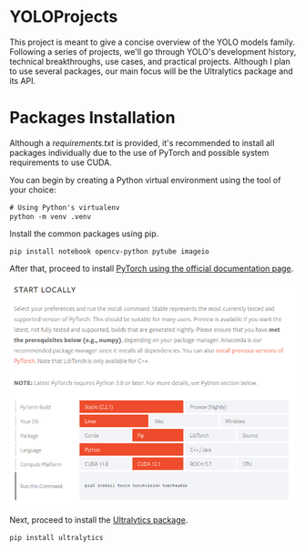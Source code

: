 # YOLOProjects

This project is meant to give a concise overview of the YOLO models family. Following a series of projects, we'll go through YOLO's development history, technical breakthroughs, use cases, and practical projects. Although I plan to use several packages, our main focus will be the Ultralytics package and its API.

# Packages Installation

Although a *requirements.txt* is provided, it's recommended to install all packages individually due to the use of PyTorch and possible system requirements to use CUDA.

You can begin by creating a Python virtual environment using the tool of your choice:

```shell
# Using Python's virtualenv
python -m venv .venv
```

Install the common packages using pip.

```shell
pip install notebook opencv-python pytube imageio 
```

After that, proceed to install [PyTorch using the official documentation page](https://pytorch.org/get-started/locally/).

![](imgs/pytorch-install.png)

Next, proceed to install the [Ultralytics package](https://docs.ultralytics.com/quickstart/).

```shell
pip install ultralytics
```